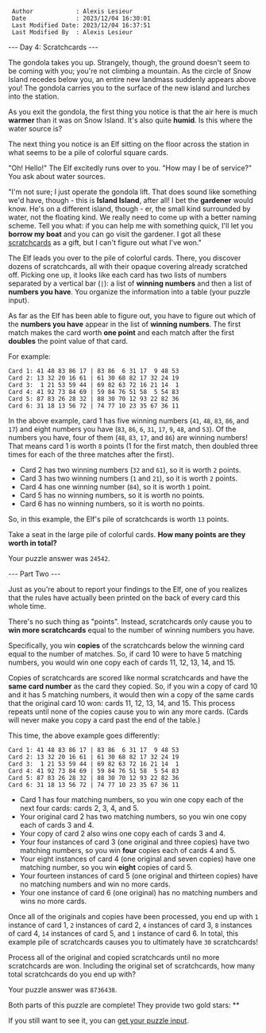 ```
 Author            : Alexis Lesieur
 Date              : 2023/12/04 16:30:01
 Last Modified Date: 2023/12/04 16:37:51
 Last Modified By  : Alexis Lesieur
```
--- Day 4: Scratchcards ---

The gondola takes you up. Strangely, though, the ground doesn't seem to be coming with you; you're not climbing a mountain. As the circle of Snow Island recedes below you, an entire new landmass suddenly appears above you! The gondola carries you to the surface of the new island and lurches into the station.

As you exit the gondola, the first thing you notice is that the air here is much **warmer** than it was on Snow Island. It's also quite **humid**. Is this where the water source is?

The next thing you notice is an Elf sitting on the floor across the station in what seems to be a pile of colorful square cards.

"Oh! Hello!" The Elf excitedly runs over to you. "How may I be of service?" You ask about water sources.

"I'm not sure; I just operate the gondola lift. That does sound like something we'd have, though - this is **Island Island**, after all! I bet the **gardener** would know. He's on a different island, though - er, the small kind surrounded by water, not the floating kind. We really need to come up with a better naming scheme. Tell you what: if you can help me with something quick, I'll let you **borrow my boat** and you can go visit the gardener. I got all these [scratchcards](https://en.wikipedia.org/wiki/Scratchcard) as a gift, but I can't figure out what I've won."

The Elf leads you over to the pile of colorful cards. There, you discover dozens of scratchcards, all with their opaque covering already scratched off. Picking one up, it looks like each card has two lists of numbers separated by a vertical bar (`|`): a list of **winning numbers** and then a list of **numbers you have**. You organize the information into a table (your puzzle input).

As far as the Elf has been able to figure out, you have to figure out which of the **numbers you have** appear in the list of **winning numbers**. The first match makes the card worth **one point** and each match after the first **doubles** the point value of that card.

For example:
```
Card 1: 41 48 83 86 17 | 83 86  6 31 17  9 48 53
Card 2: 13 32 20 16 61 | 61 30 68 82 17 32 24 19
Card 3:  1 21 53 59 44 | 69 82 63 72 16 21 14  1
Card 4: 41 92 73 84 69 | 59 84 76 51 58  5 54 83
Card 5: 87 83 26 28 32 | 88 30 70 12 93 22 82 36
Card 6: 31 18 13 56 72 | 74 77 10 23 35 67 36 11
```

In the above example, card 1 has five winning numbers (`41`, `48`, `83`, `86`, and `17`) and eight numbers you have (`83`, `86`, `6`, `31`, `17`, `9`, `48`, and `53`). Of the numbers you have, four of them (`48`, `83`, `17`, and `86`) are winning numbers! That means card 1 is worth `8` points (1 for the first match, then doubled three times for each of the three matches after the first).

+ Card 2 has two winning numbers (`32` and `61`), so it is worth `2` points.
+ Card 3 has two winning numbers (`1` and `21`), so it is worth `2` points.
+ Card 4 has one winning number (`84`), so it is worth `1` point.
+ Card 5 has no winning numbers, so it is worth no points.
+ Card 6 has no winning numbers, so it is worth no points.

So, in this example, the Elf's pile of scratchcards is worth `13` points.

Take a seat in the large pile of colorful cards. **How many points are they worth in total?**

Your puzzle answer was `24542`.


--- Part Two ---

Just as you're about to report your findings to the Elf, one of you realizes that the rules have actually been printed on the back of every card this whole time.

There's no such thing as "points". Instead, scratchcards only cause you to **win more scratchcards** equal to the number of winning numbers you have.

Specifically, you win **copies** of the scratchcards below the winning card equal to the number of matches. So, if card 10 were to have 5 matching numbers, you would win one copy each of cards 11, 12, 13, 14, and 15.

Copies of scratchcards are scored like normal scratchcards and have the **same card number** as the card they copied. So, if you win a copy of card 10 and it has 5 matching numbers, it would then win a copy of the same cards that the original card 10 won: cards 11, 12, 13, 14, and 15. This process repeats until none of the copies cause you to win any more cards. (Cards will never make you copy a card past the end of the table.)

This time, the above example goes differently:
```
Card 1: 41 48 83 86 17 | 83 86  6 31 17  9 48 53
Card 2: 13 32 20 16 61 | 61 30 68 82 17 32 24 19
Card 3:  1 21 53 59 44 | 69 82 63 72 16 21 14  1
Card 4: 41 92 73 84 69 | 59 84 76 51 58  5 54 83
Card 5: 87 83 26 28 32 | 88 30 70 12 93 22 82 36
Card 6: 31 18 13 56 72 | 74 77 10 23 35 67 36 11
```

+ Card 1 has four matching numbers, so you win one copy each of the next four cards: cards 2, 3, 4, and 5.
+ Your original card 2 has two matching numbers, so you win one copy each of cards 3 and 4.
+ Your copy of card 2 also wins one copy each of cards 3 and 4.
+ Your four instances of card 3 (one original and three copies) have two matching numbers, so you win **four** copies each of cards 4 and 5.
+ Your eight instances of card 4 (one original and seven copies) have one matching number, so you win **eight** copies of card 5.
+ Your fourteen instances of card 5 (one original and thirteen copies) have no matching numbers and win no more cards.
+ Your one instance of card 6 (one original) has no matching numbers and wins no more cards.

Once all of the originals and copies have been processed, you end up with `1` instance of card 1, `2` instances of card 2, `4` instances of card 3, `8` instances of card 4, `14` instances of card 5, and `1` instance of card 6. In total, this example pile of scratchcards causes you to ultimately have `30` scratchcards!

Process all of the original and copied scratchcards until no more scratchcards are won. Including the original set of scratchcards, how many total scratchcards do you end up with?

Your puzzle answer was `8736438`.

Both parts of this puzzle are complete! They provide two gold stars: **

If you still want to see it, you can [get your puzzle input](../4/input).
